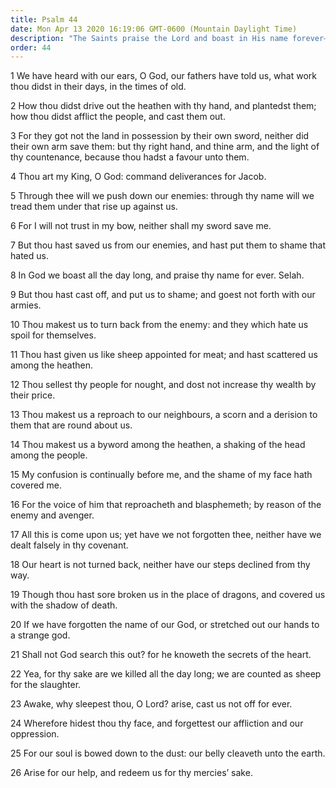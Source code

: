 ```yaml
---
title: Psalm 44
date: Mon Apr 13 2020 16:19:06 GMT-0600 (Mountain Daylight Time)
description: "The Saints praise the Lord and boast in His name forever—They are persecuted, maligned, and considered as sheep for the slaughter."
order: 44
---
```


1 We have heard with our ears, O God, our fathers have told us, what work thou didst in their days, in the times of old.

2 How thou didst drive out the heathen with thy hand, and plantedst them; how thou didst afflict the people, and cast them out.

3 For they got not the land in possession by their own sword, neither did their own arm save them: but thy right hand, and thine arm, and the light of thy countenance, because thou hadst a favour unto them.

4 Thou art my King, O God: command deliverances for Jacob.

5 Through thee will we push down our enemies: through thy name will we tread them under that rise up against us.

6 For I will not trust in my bow, neither shall my sword save me.

7 But thou hast saved us from our enemies, and hast put them to shame that hated us.

8 In God we boast all the day long, and praise thy name for ever. Selah.

9 But thou hast cast off, and put us to shame; and goest not forth with our armies.

10 Thou makest us to turn back from the enemy: and they which hate us spoil for themselves.

11 Thou hast given us like sheep appointed for meat; and hast scattered us among the heathen.

12 Thou sellest thy people for nought, and dost not increase thy wealth by their price.

13 Thou makest us a reproach to our neighbours, a scorn and a derision to them that are round about us.

14 Thou makest us a byword among the heathen, a shaking of the head among the people.

15 My confusion is continually before me, and the shame of my face hath covered me.

16 For the voice of him that reproacheth and blasphemeth; by reason of the enemy and avenger.

17 All this is come upon us; yet have we not forgotten thee, neither have we dealt falsely in thy covenant.

18 Our heart is not turned back, neither have our steps declined from thy way.

19 Though thou hast sore broken us in the place of dragons, and covered us with the shadow of death.

20 If we have forgotten the name of our God, or stretched out our hands to a strange god.

21 Shall not God search this out? for he knoweth the secrets of the heart.

22 Yea, for thy sake are we killed all the day long; we are counted as sheep for the slaughter.

23 Awake, why sleepest thou, O Lord? arise, cast us not off for ever.

24 Wherefore hidest thou thy face, and forgettest our affliction and our oppression.

25 For our soul is bowed down to the dust: our belly cleaveth unto the earth.

26 Arise for our help, and redeem us for thy mercies’ sake.

